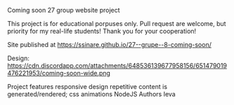 Coming soon
27 group website project

This project is for educational porpuses only. Pull request are welcome, but priority for my real-life students! Thank you for your cooperation!

Site published at https://ssinare.github.io/27--grupe--8-coming-soon/

Design: https://cdn.discordapp.com/attachments/648536139677958156/651479019476221953/coming-soon-wide.png

Project features
responsive design
repetitive content is generated/rendered;
css animations
NodeJS
Authors
Ieva